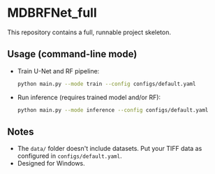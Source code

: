 # MDBRFNet_full

This repository contains a full, runnable project skeleton.

## Usage (command-line mode)
- Train U-Net and RF pipeline:
  ```bash
  python main.py --mode train --config configs/default.yaml
  ```
- Run inference (requires trained model and/or RF):
  ```bash
  python main.py --mode inference --config configs/default.yaml
  ```

## Notes
- The `data/` folder doesn't include datasets. Put your TIFF data as configured in `configs/default.yaml`.
- Designed for Windows.
